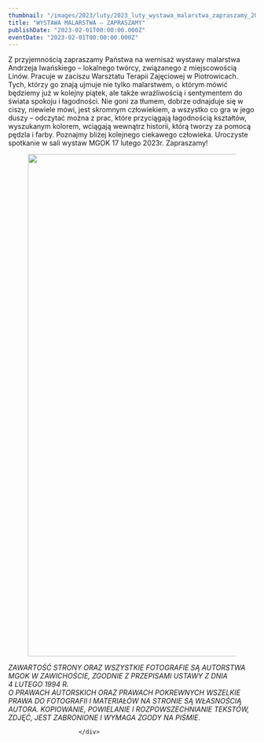 ```yaml
---
thumbnail: "/images/2023/luty/2023_luty_wystawa_malarstwa_zapraszamy_2023_02_wystawa_malarstwa_zapraszamy_PL2-735x1024.jpg"
title: "WYSTAWA MALARSTWA – ZAPRASZAMY"
publishDate: "2023-02-01T00:00:00.000Z"
eventDate: "2023-02-01T00:00:00.000Z"
---
```


<div class="entry-content">
							
							
<p>Z przyjemnością zapraszamy Państwa na wernisaż wystawy malarstwa Andrzeja Iwańskiego – lokalnego twórcy, związanego z miejscowością Linów. Pracuje w zaciszu Warsztatu Terapii Zajęciowej w Piotrowicach. Tych, którzy go znają ujmuje nie tylko malarstwem, o którym mówić będziemy już w kolejny piątek, ale także wrażliwością i sentymentem do świata spokoju i łagodności. Nie goni za tłumem, dobrze odnajduje się w ciszy, niewiele mówi, jest skromnym człowiekiem, a wszystko co gra w jego duszy – odczytać można z prac, które przyciągają łagodnością kształtów, wyszukanym kolorem, wciągają wewnątrz historii, którą tworzy za pomocą pędzla i farby. Poznajmy bliżej kolejnego ciekawego człowieka. Uroczyste spotkanie w sali wystaw MGOK 17 lutego 2023r. Zapraszamy!</p>



<figure class="wp-block-image size-large"><a href="http://mgok-zawichost.pl/wp-content/uploads/2023/02/PL2.jpg"><img fetchpriority="high" decoding="async" width="735" height="1024" src="/images/2023/luty/2023_luty_wystawa_malarstwa_zapraszamy_2023_02_wystawa_malarstwa_zapraszamy_PL2-735x1024.jpg" alt="" class="wp-image-9240" srcset="/images/2023/luty/2023_luty_wystawa_malarstwa_zapraszamy_2023_02_wystawa_malarstwa_zapraszamy_PL2-735x1024.jpg 735w, /images/2023/luty/PL2-215x300.jpg 215w, /images/2023/luty/PL2-768x1070.jpg 768w, /images/2023/luty/PL2.jpg 800w" sizes="(max-width: 735px) 100vw, 735px"></a></figure>



<p><em>ZAWARTOŚĆ STRONY ORAZ WSZYSTKIE FOTOGRAFIE SĄ AUTORSTWA MGOK W ZAWICHOŚCIE, ZGODNIE Z PRZEPISAMI USTAWY Z DNIA&nbsp;</em><br><em>4 LUTEGO 1994 R.<br>O PRAWACH AUTORSKICH ORAZ PRAWACH POKREWNYCH WSZELKIE PRAWA DO FOTOGRAFII I MATERIAŁÓW NA STRONIE SĄ WŁASNOŚCIĄ AUTORA. KOPIOWANIE, POWIELANIE I ROZPOWSZECHNIANIE TEKSTÓW, ZDJĘĆ, JEST ZABRONIONE I WYMAGA ZGODY NA PIŚMIE</em>.</p>
						
						</div>
